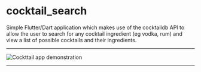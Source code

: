 # cocktail_search
Simple Flutter/Dart application which makes use of the cocktaildb API to allow the user to search for any cocktail ingredient (eg vodka, rum) and view a list of possible cocktails and their ingredients.
***
![Cockttail app demonstration](https://user-images.githubusercontent.com/47800618/131173897-b60fcb37-cc95-4338-9f0a-bc70bce8c8d8.gif "App demonstration")
***
